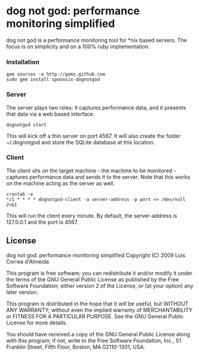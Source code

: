 # dog not god: performance monitoring simplified

dog not god is a performance monitoring tool for *nix based servers. The focus is on simplicity and on a 100% ruby implementation.

### Installation

    gem sources -a http://gems.github.com
    sudo gem install spoonsix-dognotgod

### Server
The server plays two roles: it captures performance data, and it presents that data via a web based interface.

    dognotgod start

This will kick off a thin server on port 4567. It will also create the folder ~/.dognotgod and store the SQLite database at this location.

### Client

The client sits on the target machine - the machine to be monitored - captures performance data and sends it to the server. Note that this works on the machine acting as the server as well.

    crontab -e
    */1 * * * * dognotgod-client -a server-address -p port >> /dev/null 2>&1

This will run the client every minute. By default, the server-address is 127.0.0.1 and the port is 4567.

## License

dog not god: performance monitoring simplified
Copyright (C) 2009 Luis Correa d'Almeida

This program is free software; you can redistribute it and/or
modify it under the terms of the GNU General Public License
as published by the Free Software Foundation; either version 2
of the License, or (at your option) any later version.

This program is distributed in the hope that it will be useful,
but WITHOUT ANY WARRANTY; without even the implied warranty of
MERCHANTABILITY or FITNESS FOR A PARTICULAR PURPOSE.  See the
GNU General Public License for more details.

You should have received a copy of the GNU General Public License
along with this program; if not, write to the Free Software
Foundation, Inc., 51 Franklin Street, Fifth Floor, Boston, MA  02110-1301, USA.
